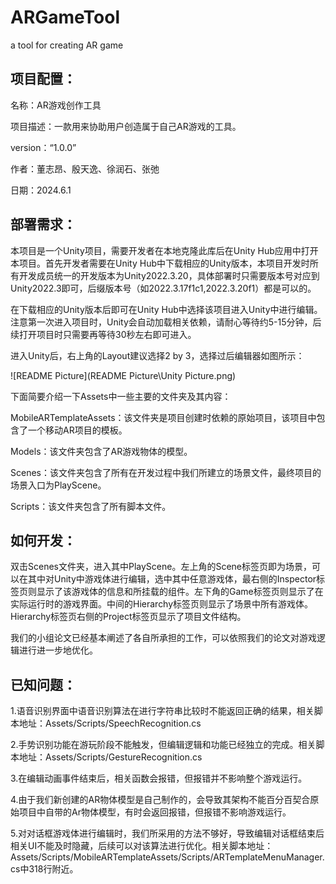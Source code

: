 # ARGameTool

a tool for creating AR game

## 项目配置：

名称：AR游戏创作工具

项目描述：一款用来协助用户创造属于自己AR游戏的工具。

version：“1.0.0”

作者：董志昂、殷天逸、徐润石、张弛

日期：2024.6.1



## 部署需求：

本项目是一个Unity项目，需要开发者在本地克隆此库后在Unity Hub应用中打开本项目。首先开发者需要在Unity Hub中下载相应的Unity版本，本项目开发时所有开发成员统一的开发版本为Unity2022.3.20，具体部署时只需要版本号对应到Unity2022.3即可，后缀版本号（如2022.3.17f1c1,2022.3.20f1）都是可以的。

在下载相应的Unity版本后即可在Unity Hub中选择该项目进入Unity中进行编辑。注意第一次进入项目时，Unity会自动加载相关依赖，请耐心等待约5-15分钟，后续打开项目时只需要再等待30秒左右即可进入。

进入Unity后，右上角的Layout建议选择2 by 3，选择过后编辑器如图所示：

![README Picture](README Picture\Unity Picture.png)

下面简要介绍一下Assets中一些主要的文件夹及其内容：

MobileARTemplateAssets：该文件夹是项目创建时依赖的原始项目，该项目中包含了一个移动AR项目的模板。

Models：该文件夹包含了AR游戏物体的模型。

Scenes：该文件夹包含了所有在开发过程中我们所建立的场景文件，最终项目的场景入口为PlayScene。

Scripts：该文件夹包含了所有脚本文件。

## 如何开发：

双击Scenes文件夹，进入其中PlayScene。左上角的Scene标签页即为场景，可以在其中对Unity中游戏体进行编辑，选中其中任意游戏体，最右侧的Inspector标签页则显示了该游戏体的信息和所挂载的组件。左下角的Game标签页则显示了在实际运行时的游戏界面。中间的Hierarchy标签页则显示了场景中所有游戏体。Hierarchy标签页右侧的Project标签页显示了项目文件结构。

我们的小组论文已经基本阐述了各自所承担的工作，可以依照我们的论文对游戏逻辑进行进一步地优化。



## 已知问题：

1.语音识别界面中语音识别算法在进行字符串比较时不能返回正确的结果，相关脚本地址：Assets/Scripts/SpeechRecognition.cs

2.手势识别功能在游玩阶段不能触发，但编辑逻辑和功能已经独立的完成。相关脚本地址：Assets/Scripts/GestureRecognition.cs

3.在编辑动画事件结束后，相关函数会报错，但报错并不影响整个游戏运行。

4.由于我们新创建的AR物体模型是自己制作的，会导致其架构不能百分百契合原始项目中自带的Ar物体模型，有时会返回报错，但报错不影响游戏运行。

5.对对话框游戏体进行编辑时，我们所采用的方法不够好，导致编辑对话框结束后相关UI不能及时隐藏，后续可以对该算法进行优化。相关脚本地址：Assets/Scripts/MobileARTemplateAssets/Scripts/ARTemplateMenuManager.cs中318行附近。
